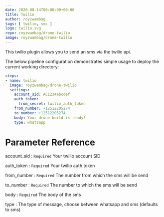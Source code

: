 ```yaml
---
date: 2020-08-14T00:00:00+00:00
title: Twilio
author: royzwambag
tags: [ twilio, sms ]
logo: twilio.svg
repo: royzwambag/drone-twilio
image: royzwambag/drone-twilio
---
```


This twilio plugin allows you to send an sms via the twilio api.

The below pipeline configuration demonstrates simple usage to deploy the current working directory:

```yaml
steps:
- name: twilio  
  image: royzwambag/drone-twilio
  settings:
    account_sid: AC1234abcdef
    auth_token:
      from_secret: twilio_auth_token
    from_number: +12512205274
    to_number: +12512205274
    body: Your drone build is ready!
    type: whatsapp
```

# Parameter Reference

account_sid
: `Required` Your twilio account SID

auth_token
: `Required` Your twilio auth token

from_number
: `Required` The number from which the sms will be send

to_number
: `Required` The number to which the sms will be send

body
: `Required` The body of the sms

type
: The type of message, choose between whatsapp and sms (defaults to sms)
